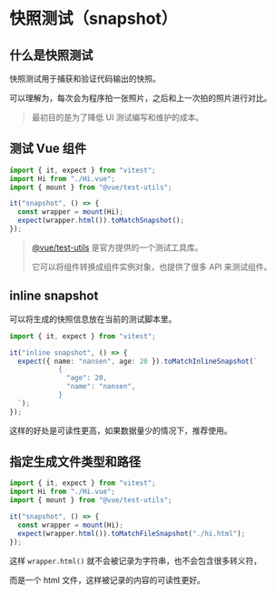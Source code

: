# 快照测试（snapshot）

## 什么是快照测试

快照测试用于捕获和验证代码输出的快照。

可以理解为，每次会为程序拍一张照片，之后和上一次拍的照片进行对比。

> 最初目的是为了降低 UI 测试编写和维护的成本。

## 测试 Vue 组件

```ts
import { it, expect } from "vitest";
import Hi from "./Hi.vue";
import { mount } from "@vue/test-utils";

it("snapshot", () => {
  const wrapper = mount(Hi);
  expect(wrapper.html()).toMatchSnapshot();
});
```

> [@vue/test-utils](https://www.npmjs.com/package/@vue/test-utils) 是官方提供的一个测试工具库。
>
> 它可以将组件转换成组件实例对象，也提供了很多 API 来测试组件。

## inline snapshot

可以将生成的快照信息放在当前的测试脚本里。

```ts
import { it, expect } from "vitest";

it("inline snapshot", () => {
  expect({ name: "nansen", age: 20 }).toMatchInlineSnapshot(`
            {
              "age": 20,
              "name": "nansen",
            }
  `);
});
```

这样的好处是可读性更高，如果数据量少的情况下，推荐使用。

## 指定生成文件类型和路径

```ts
import { it, expect } from "vitest";
import Hi from "./Hi.vue";
import { mount } from "@vue/test-utils";

it("snapshot", () => {
  const wrapper = mount(Hi);
  expect(wrapper.html()).toMatchFileSnapshot("./hi.html");
});
```

这样 `wrapper.html()` 就不会被记录为字符串，也不会包含很多转义符，

而是一个 html 文件，这样被记录的内容的可读性更好。
